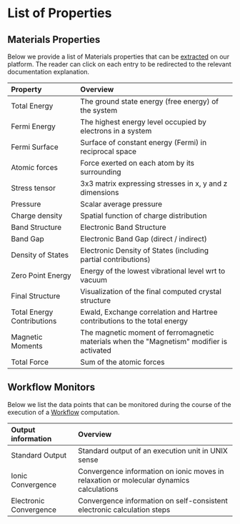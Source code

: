 # List of Properties

## Materials Properties

Below we provide a list of Materials properties that can be [extracted](extractor.md) on our platform. The reader can click on each entry to be redirected to the relevant documentation explanation.

| Property          | Overview    |
|:----------------- |:------------|
| Total Energy      | The ground state energy (free energy) of the system |
| Fermi Energy      | The highest energy level occupied by electrons in a system |
| Fermi Surface     | Surface of constant energy (Fermi) in reciprocal space |
| Atomic forces     | Force exerted on each atom by its surrounding |
| Stress tensor     | 3x3 matrix expressing stresses in x, y and z dimensions |
| Pressure          | Scalar average pressure |
| Charge density    | Spatial function of charge distribution |
| Band Structure    | Electronic Band Structure |
| Band Gap          | Electronic Band Gap (direct / indirect) |
| Density of States | Electronic Density of States (including partial contributions) |
| Zero Point Energy | Energy of the lowest vibrational level wrt to vacuum |
| Final Structure   |  Visualization of the final computed crystal structure  |
| Total Energy Contributions | Ewald, Exchange correlation and	Hartree contributions to the total energy |
| Magnetic Moments  | The magnetic moment of ferromagnetic materials when the "Magnetism" modifier is activated |
| Total Force       | Sum of the atomic forces |

## Workflow Monitors

Below we list the data points that can be monitored during the course of the execution of a [Workflow](../workflows/overview.md) computation.

| Output information | Overview |
|:---------------   |:------------|
| Standard Output   | Standard output of an execution unit in UNIX sense |
| Ionic Convergence | Convergence information on ionic moves in relaxation or molecular dynamics calculations |
| Electronic Convergence  | Convergence information on self-consistent electronic calculation steps |
